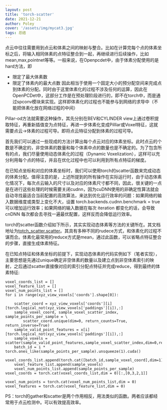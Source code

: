```yaml
---
layout: post
title: 'torch-scatter'
date: 2021-12-21
author: Poley
cover: '/assets/img/mycat3.jpg'
tags: 总结
---
```

点云中往往需要用到点云和体素之间的映射与整合。比如在计算完每个点的体素坐标之后，将输入相同体素的点特征整合到一起，再继续进行后续操作，比如mean,max,pointnet等等。一般来说，在Openpcdet中，由于体素分配使用的是hard方法，即
+ 限定了最大体素数
+ 限定了体素内的最大点数
因此相当于使用一个固定大小的预分配空间来完成点到体素的分配。同时由于这里体素化的过程不涉及任何的运算，因此在OpenPCDet中，这部分工作是在预处理阶段进行的，即不在torch中，而是通过spconv模块来实现。这样即体素化的过程也不能参与到网络的求导中（不能把体素化放在网络过程的中间）

Pillar-od方法就需要这种操作，其先分别在BEV和CYLINDER view上通过卷积提取特征，再重新插值变为点特征，再进一步体素化变成Pilllar或Voxel特征，这就需要点云→体素的过程可导。即将点云特征分配到体素的过程可导。


首先我们可以通过一些现成的方法计算出每个点云对应的体素坐标。此时点云的个数是不确定的，非空体素的数量和每个体素中点的数量也是不确定的。为了包含所有的点，我们尽量使用动态体素化的过程（Dynamic Voxelization），这样可以充分利用每个点的特征，并且在优化过程中也可以利用到所有点特征的梯度。

在已知点坐标和对应的体素坐标时，我们可以使用torch的scatter函数来完成动态的体素分配。值得注意的是，上述所提到的所有操作在实际运行时，由于动态体素化情况下，每次点云输入的尺寸以及对应的体素尺寸都不同，因此，很关键的一点是在进行这些处理的时候需要关闭cudnn，因为cuDNN使用的非确定性算法就会自动寻找最适合当前配置的高效算法，来达到优化运行效率的问题：如果网络的输入数据维度或类型上变化不大，设置  torch.backends.cudnn.benchmark = true  可以增加运行效率；如果网络的输入数据在每次 iteration 都变化的话，会导致 cnDNN 每次都会去寻找一遍最优配置，这样反而会降低运行效率。

torch的scatter函数介绍如下所示，其实实现动态体素等方法的关键所在。其文档地址为[totch_scatter.scatter](https://pytorch-scatter.readthedocs.io/en/latest/functions/scatter.html)。其具有多种不同的rudece方式，和体素化的过程不谋而合。体素化最常用的reduce方式是mean，通过此函数，可以省略点特征整合的步骤，直接生成体素特征。

在已知点特征和体素坐标的前提下，实现动态体素的代码实例如下（笔者实现），主要思想是先通过unique确定非空体素的数量以及建立点到非空体素索引的映射，之后通过scatter直接像对应的索引分配点特征并完成reduce，得到最终的体素特征:
```
voxel_coords_list = []
voxel_feature_list = []
voxel_num_points_list = []
for i in range(xyz_view_voxels['coords'].shape[0]):

    scatter_coord = xyz_view_voxels['coords'][i][torch.logical_not(xyz_view_voxels['paddings'][i]),:]
    sample_voxel_coord, sample_voxel_scatter_index, sample_points_per_sample = \
        scatter_coord.unique(dim=0, return_counts=True, return_inverse=True)
    sample_valid_point_features = x[i][torch.logical_not(xyz_view_voxels['paddings'][i]),:]
    sample_voxels = scatter(sample_valid_point_features,sample_voxel_scatter_index,dim=0,reduce='mean')
    batch_id = i * torch.ones_like(sample_points_per_sample).unsqueeze(1).cuda()
    voxel_coords_list.append(torch.cat([batch_id,sample_voxel_coord],dim=1))
    voxel_feature_list.append(sample_voxels)
    voxel_num_points_list.append(sample_points_per_sample)
voxel_coords = torch.cat(voxel_coords_list,dim = 0)[:,[0,3,2,1]]

voxel_num_points = torch.cat(voxel_num_points_list,dim = 0)
voxel_features = torch.cat(voxel_feature_list,dim = 0)
```

PS：torch的gather和scatter是两个作用相反，用法类似的函数。两者应该都经常用于点云检测中。可以有效提高效率。